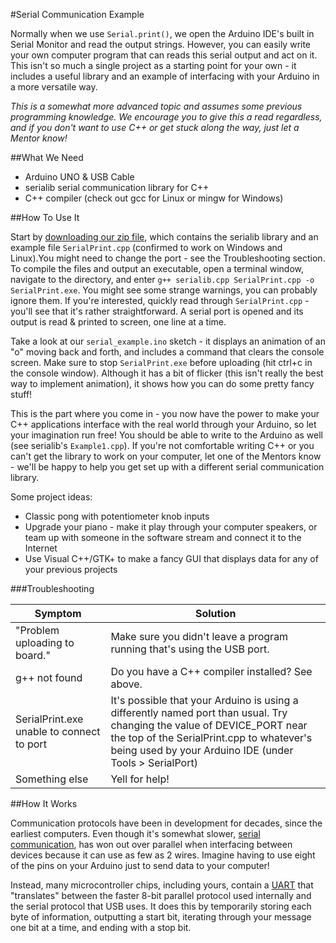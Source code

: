 #Serial Communication Example

Normally when we use `Serial.print()`, we open the Arduino IDE's built in Serial Monitor and read the output 
strings. However, you can easily write your own computer program that can reads this serial output and act on it.
This isn't so much a single project as a starting point for your own - it includes a useful library and an
example of interfacing with your Arduino in a more versatile way.

*This is a somewhat more advanced topic and assumes some previous programming knowledge. We encourage you 
to give this a read regardless, and if you don't want to use C++ or get stuck along the way, just let 
a Mentor know!*

##What We Need
* Arduino UNO & USB Cable
* serialib serial communication library for C++
* C++ compiler (check out gcc for Linux or mingw for Windows)

##How To Use It

Start by 
[downloading our zip file](https://github.com/TechRetreat/hardware-learnathon/raw/master/serial_example/serial_example_code.zip),
which contains the serialib library and an example file `SerialPrint.cpp` 
(confirmed to work on Windows and Linux).You might need to change the port - see the Troubleshooting section.
To compile the files and output an executable, open a terminal window, navigate to the directory, and enter 
`g++ serialib.cpp SerialPrint.cpp -o SerialPrint.exe`. You might see some strange warnings, you can probably ignore
them. If you're interested, quickly read through `SerialPrint.cpp` - you'll see that it's rather straightforward.
A serial port is opened and its output is read & printed to screen, one line at a time.

Take a look at our `serial_example.ino` sketch - it displays an animation of an "o" moving back and forth,
and includes a command that clears the console screen. Make sure to stop `SerialPrint.exe` before uploading (hit
ctrl+c in the console window). Although it has a bit of flicker (this isn't really the best way to implement
animation), it shows how you can do some pretty fancy stuff!

This is the part where you come in - you now have the power to make your C++ applications interface with the
real world through your Arduino, so let your imagination run free! You should be able to write 
to the Arduino as well (see serialib's `Example1.cpp`). If you're not comfortable writing C++ or you can't 
get the library to work on your computer, let one of the Mentors know - we'll be happy to help you get set 
up with a different serial communication library.

Some project ideas:
* Classic pong with potentiometer knob inputs
* Upgrade your piano - make it play through your computer speakers, or team up with someone in the 
software stream and connect it to the Internet
* Use Visual C++/GTK+ to make a fancy GUI that displays data for any of your previous projects

###Troubleshooting

| Symptom          | Solution |
| --------         |--------- |
| "Problem uploading to board." | Make sure you didn't leave a program running that's using the USB port. |
| g++ not found | Do you have a C++ compiler installed? See above. |
| SerialPrint.exe unable to connect to port | It's possible that your Arduino is using a differently named port than usual. Try changing the value of DEVICE_PORT near the top of the SerialPrint.cpp to whatever's being used by your Arduino IDE (under Tools > SerialPort) |
| Something else | Yell for help! |

##How It Works

Communication protocols have been in development for decades, since the earliest computers. 
Even though it's somewhat slower,
[serial communication](https://learn.sparkfun.com/tutorials/serial-communication),
has won out over parallel when interfacing between devices because it can use as few as 2 wires. Imagine 
having to use eight of the pins on your Arduino just to send data to your computer!

Instead, many microcontroller chips, including yours, contain a 
[UART](https://en.wikipedia.org/wiki/Universal_asynchronous_receiver/transmitter) that "translates" between
the faster 8-bit parallel protocol used internally and the serial protocol that USB uses. It does this by
temporarily storing each byte of information, outputting a start bit, iterating through your message one bit at a 
time, and ending with a stop bit.
